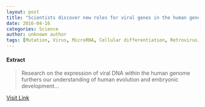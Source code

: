 ```yaml
---
layout: post
title: "Scientists discover new roles for viral genes in the human genome"
date: 2016-04-16
categories: Science
author: unknown author
tags: [Mutation, Virus, MicroRNA, Cellular differentiation, Retrovirus, Point mutation, Evolution, Genome, Human genome, DNA, RNA, Gene, Genetics, Cell (biology), Epigenetics, Organisms, Biotechnology, Molecular biology, Biochemistry, Biology, Life sciences]
---
```





#### Extract
>Research on the expression of viral DNA within the human genome furthers our understanding of human evolution and embryonic development...



[Visit Link](http://phys.org/news344760417.html)


